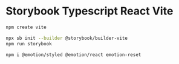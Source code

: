 # Storybook Typescript React Vite

```bash
npm create vite
```

```bash
npx sb init --builder @storybook/builder-vite
npm run storybook
```

```bash
npm i @emotion/styled @emotion/react emotion-reset
```
